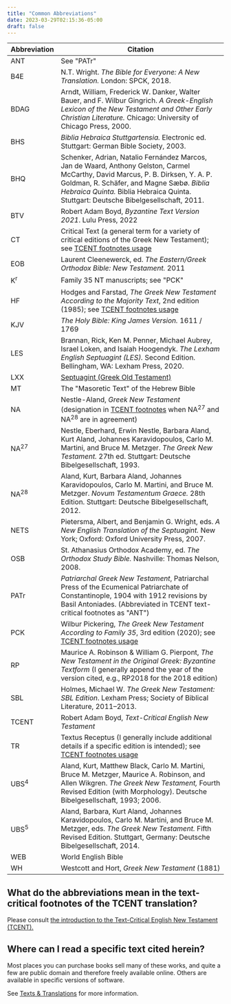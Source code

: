 ```yaml
---
title: "Common Abbreviations"
date: 2023-03-29T02:15:36-05:00
draft: false
---
```


| Abbreviation | Citation |
| ------------ | -------- |
| ANT | See "PATr" |
| B4E | N.T. Wright. *The Bible for Everyone: A New Translation.* London: SPCK, 2018. |
| BDAG | Arndt, William, Frederick W. Danker, Walter Bauer, and F. Wilbur Gingrich. *A Greek-English Lexicon of the New Testament and Other Early Christian Literature.* Chicago: University of Chicago Press, 2000. |
| BHS | *Biblia Hebraica Stuttgartensia.* Electronic ed. Stuttgart: German Bible Society, 2003. |
| BHQ | Schenker, Adrian, Natalio Fernández Marcos, Jan de Waard, Anthony Gelston, Carmel McCarthy, David Marcus, P. B. Dirksen, Y. A. P. Goldman, R. Schäfer, and Magne Sæbø. *Biblia Hebraica Quinta.* Biblia Hebraica Quinta. Stuttgart: Deutsche Bibelgesellschaft, 2011. |
| BTV | Robert Adam Boyd, *Byzantine Text Version 2021*. Lulu Press, 2022 |
| CT | Critical Text (a general term for a variety of critical editions of the Greek New Testament); see [TCENT footnotes usage](#what-do-the-abbreviations-mean-in-the-text-critical-footnotes-of-the-tcent-translation) |
| EOB | Laurent Cleenewerck, ed. *The Eastern/Greek Orthodox Bible: New Testament.* 2011 |
| K<sup>r</sup> | Family 35 NT manuscripts; see "PCK" |
| HF | Hodges and Farstad, *The Greek New Testament According to the Majority Text*, 2nd edition (1985); see [TCENT footnotes usage](#what-do-the-abbreviations-mean-in-the-text-critical-footnotes-of-the-tcent-translation) |
| KJV | *The Holy Bible: King James Version.* 1611 / 1769 |
| LES | Brannan, Rick, Ken M. Penner, Michael Aubrey, Israel Loken, and Isaiah Hoogendyk. *The Lexham English Septuagint (LES).* Second Edition. Bellingham, WA: Lexham Press, 2020. |
| LXX | [Septuagint (Greek Old Testament)](/ot/#what-is-the-septuagint-lxx) |
| MT | The "Masoretic Text" of the Hebrew Bible |
| NA | 	Nestle-Aland, *Greek New Testament* (designation in [TCENT footnotes](#what-do-the-abbreviations-mean-in-the-text-critical-footnotes-of-the-tcent-translation) when NA<sup>27</sup> and NA<sup>28</sup> are in agreement) |
| NA<sup>27</sup> | Nestle, Eberhard, Erwin Nestle, Barbara Aland, Kurt Aland, Johannes Karavidopoulos, Carlo M. Martini, and Bruce M. Metzger. *The Greek New Testament.* 27th ed. Stuttgart: Deutsche Bibelgesellschaft, 1993. |
| NA<sup>28</sup> | Aland, Kurt, Barbara Aland, Johannes Karavidopoulos, Carlo M. Martini, and Bruce M. Metzger. *Novum Testamentum Graece.* 28th Edition. Stuttgart: Deutsche Bibelgesellschaft, 2012. |
| NETS | Pietersma, Albert, and Benjamin G. Wright, eds. *A New English Translation of the Septuagint.* New York; Oxford: Oxford University Press, 2007. |
| OSB | St. Athanasius Orthodox Academy, ed. *The Orthodox Study Bible.* Nashville: Thomas Nelson, 2008. |
| PATr | *Patriarchal Greek New Testament*, Patriarchal Press of the Ecumenical Patriarchate of Constantinople, 1904 with 1912 revisions by Basil Antoniades. (Abbreviated in TCENT text-critical footnotes as "ANT") |
| PCK | Wilbur Pickering, *The Greek New Testament According to Family 35*, 3rd edition (2020); see [TCENT footnotes usage](#what-do-the-abbreviations-mean-in-the-text-critical-footnotes-of-the-tcent-translation) |
| RP | Maurice A. Robinson & William G. Pierpont, *The New Testament in the Original Greek: Byzantine Textform* (I generally append the year of the version cited, e.g., RP2018 for the 2018 edition) |
| SBL | Holmes, Michael W. *The Greek New Testament: SBL Edition*. Lexham Press; Society of Biblical Literature, 2011–2013. |
| TCENT | Robert Adam Boyd, *Text-Critical English New Testament* |
| TR | Textus Receptus (I generally include additional details if a specific edition is intended); see [TCENT footnotes usage](#what-do-the-abbreviations-mean-in-the-text-critical-footnotes-of-the-tcent-translation) |
| UBS<sup>4</sup> | Aland, Kurt, Matthew Black, Carlo M. Martini, Bruce M. Metzger, Maurice A. Robinson, and Allen Wikgren. *The Greek New Testament,* Fourth Revised Edition (with Morphology). Deutsche Bibelgesellschaft, 1993; 2006. |
| UBS<sup>5</sup> | Aland, Barbara, Kurt Aland, Johannes Karavidopoulos, Carlo M. Martini, and Bruce M. Metzger, eds. *The Greek New Testament.* Fifth Revised Edition. Stuttgart, Germany: Deutsche Bibelgesellschaft, 2014. |
| WEB | World English Bible |
| WH | Westcott and Hort, *Greek New Testament* (1881) |


## What do the abbreviations mean in the text-critical footnotes of the TCENT translation?

Please consult [the introduction to the Text-Critical English New Testament (TCENT).](https://ebible.org/engtcent/INT01.htm)

## Where can I read a specific text cited herein?

Most places you can purchase books sell many of these works, and quite a few are public domain and therefore freely available online. Others are available in specific versions of software.

See [Texts & Translations](/welcome/texts) for more information.

